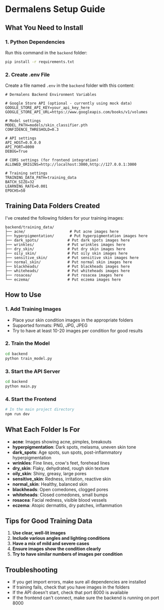 # Dermalens Setup Guide

## What You Need to Install

### 1. Python Dependencies
Run this command in the `backend` folder:
```bash
pip install -r requirements.txt
```

### 2. Create .env File
Create a file named `.env` in the `backend` folder with this content:

```env
# Dermalens Backend Environment Variables

# Google Store API (optional - currently using mock data)
GOOGLE_STORE_API_KEY=your_api_key_here
GOOGLE_STORE_API_URL=https://www.googleapis.com/books/v1/volumes

# Model settings
MODEL_PATH=models/skin_classifier.pth
CONFIDENCE_THRESHOLD=0.3

# API settings
API_HOST=0.0.0.0
API_PORT=8000
DEBUG=True

# CORS settings (for frontend integration)
ALLOWED_ORIGINS=http://localhost:3000,http://127.0.0.1:3000

# Training settings
TRAINING_DATA_PATH=training_data
BATCH_SIZE=32
LEARNING_RATE=0.001
EPOCHS=50
```

## Training Data Folders Created

I've created the following folders for your training images:

```
backend/training_data/
├── acne/                    # Put acne images here
├── hyperpigmentation/       # Put hyperpigmentation images here
├── dark_spots/             # Put dark spots images here
├── wrinkles/               # Put wrinkles images here
├── dry_skin/               # Put dry skin images here
├── oily_skin/              # Put oily skin images here
├── sensitive_skin/         # Put sensitive skin images here
├── normal_skin/            # Put normal skin images here
├── blackheads/             # Put blackheads images here
├── whiteheads/             # Put whiteheads images here
├── rosacea/                # Put rosacea images here
└── eczema/                 # Put eczema images here
```

## How to Use

### 1. Add Training Images
- Place your skin condition images in the appropriate folders
- Supported formats: PNG, JPG, JPEG
- Try to have at least 10-20 images per condition for good results

### 2. Train the Model
```bash
cd backend
python train_model.py
```

### 3. Start the API Server
```bash
cd backend
python main.py
```

### 4. Start the Frontend
```bash
# In the main project directory
npm run dev
```

## What Each Folder Is For

- **acne**: Images showing acne, pimples, breakouts
- **hyperpigmentation**: Dark spots, melasma, uneven skin tone
- **dark_spots**: Age spots, sun spots, post-inflammatory hyperpigmentation
- **wrinkles**: Fine lines, crow's feet, forehead lines
- **dry_skin**: Flaky, dehydrated, rough skin texture
- **oily_skin**: Shiny, greasy, large pores
- **sensitive_skin**: Redness, irritation, reactive skin
- **normal_skin**: Healthy, balanced skin
- **blackheads**: Open comedones, clogged pores
- **whiteheads**: Closed comedones, small bumps
- **rosacea**: Facial redness, visible blood vessels
- **eczema**: Atopic dermatitis, dry patches, inflammation

## Tips for Good Training Data

1. **Use clear, well-lit images**
2. **Include various angles and lighting conditions**
3. **Have a mix of mild and severe cases**
4. **Ensure images show the condition clearly**
5. **Try to have similar numbers of images per condition**

## Troubleshooting

- If you get import errors, make sure all dependencies are installed
- If training fails, check that you have images in the folders
- If the API doesn't start, check that port 8000 is available
- If the frontend can't connect, make sure the backend is running on port 8000
